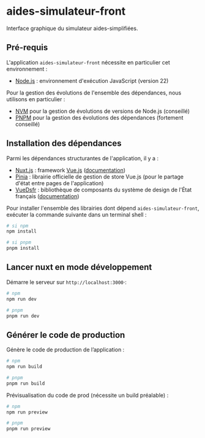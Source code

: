 # aides-simulateur-front

Interface graphique du simulateur aides-simplifiées.

## Pré-requis

L'application `aides-simulateur-front` nécessite en particulier cet environnement : 

* [Node.js](https://nodejs.org/fr) : environnement d'exécution JavaScript (version 22)

Pour la gestion des évolutions de l'ensemble des dépendances, nous utilisons en particulier :

* [NVM](https://github.com/nvm-sh/nvm) pour la gestion de évolutions de versions de Node.js (conseillé)
* [PNPM](https://pnpm.io/fr/) pour la gestion des évolutions des dépendances (fortement conseillé)

## Installation des dépendances

Parmi les dépendances structurantes de l'application, il y a :
* [Nuxt.js](https://nuxt.com) : framework [Vue.js](https://fr.vuejs.org) ([documentation](https://nuxt.com/docs/getting-started/introduction))
* [Pinia](https://pinia.vuejs.org) : librairie officielle de gestion de store Vue.js (pour le partage d'état entre pages de l'application)
* [VueDsfr](https://vue-ds.fr) : bibliothèque de composants du système de design de l'État français ([documentation](https://vue-dsfr.netlify.app))

Pour installer l'ensemble des librairies dont dépend `aides-simulateur-front`, exécuter la commande suivante dans un terminal shell :

```bash
# si npm
npm install

# si pnpm
pnpm install
```

## Lancer nuxt en mode développement

Démarre le serveur sur `http://localhost:3000`·:

```bash
# npm
npm run dev

# pnpm
pnpm run dev
```

## Générer le code de production

Génère le code de production de l’application :

```bash
# npm
npm run build

# pnpm
pnpm run build
```

Prévisualisation du code de prod (nécessite un build préalable) :

```bash
# npm
npm run preview

# pnpm
pnpm run preview
```
